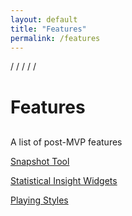 ```yaml
---
layout: default
title: "Features"
permalink: /features
---
```


/
/
/
/
/

# Features

<p style='margin-top: 30px'>A list of post-MVP features</p>

[Snapshot Tool](/snapshot)

[Statistical Insight Widgets](/insights)

[Playing Styles](/styles)

[]()